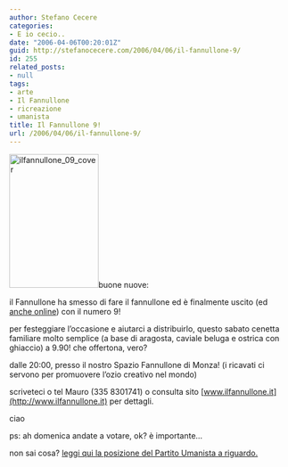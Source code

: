 ```yaml
---
author: Stefano Cecere
categories:
- E io cecio..
date: "2006-04-06T00:20:01Z"
guid: http://stefanocecere.com/2006/04/06/il-fannullone-9/
id: 255
related_posts:
- null
tags:
- arte
- Il Fannullone
- ricreazione
- umanista
title: Il Fannullone 9!
url: /2006/04/06/il-fannullone-9/
---
```


[<img src="http://stefanocecere.com/wp-content/uploads/sites/3/2006/04/ilfannullone_09_cover.jpg" alt="ilfannullone_09_cover" width="160" height="240" class="alignleft size-full wp-image-5492" />](http://www.ilfannullone.it)buone nuove:
  
il Fannullone ha smesso di fare il fannullone ed è finalmente uscito (ed [anche online](http://www.ilfannullone.it/ilfannullone_09/)) con il numero 9!

per festeggiare l&#8217;occasione e aiutarci a distribuirlo, questo sabato cenetta familiare molto semplice (a base di aragosta, caviale beluga e ostrica con ghiaccio) a 9.90! che offertona, vero?
  
dalle 20:00, presso il nostro Spazio Fannullone di Monza! (i ricavati ci servono per promuovere l&#8217;ozio creativo nel mondo)
  
scriveteci o tel Mauro (335 8301741) o consulta sito [www.ilfannullone.it](http://www.ilfannullone.it) per dettagli.
  
ciao

ps: ah domenica andate a votare, ok? è importante&#8230;
  
non sai cosa? <a href="http://www.partitoumanista.it/index.php?option=com_content&task=view&id=197&Itemid=1" target="_blank">leggi qui la posizione del Partito Umanista a riguardo.</a>
